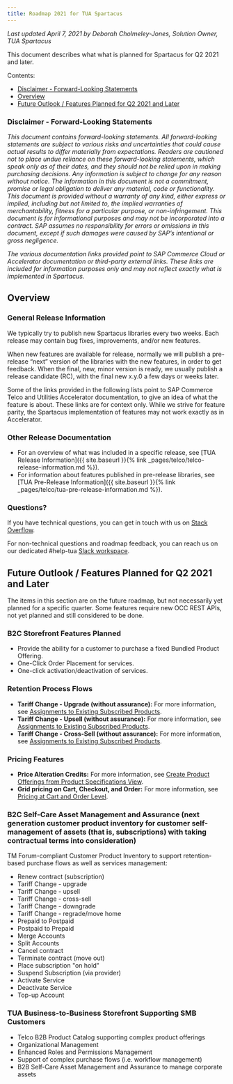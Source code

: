 ```yaml
---
title: Roadmap 2021 for TUA Spartacus
---
```


*Last updated April 7, 2021 by Deborah Cholmeley-Jones, Solution Owner, TUA Spartacus*

This document describes what what is planned for Spartacus for Q2 2021 and later.

Contents:

- [Disclaimer - Forward-Looking Statements](#disclaimer---forward-looking-statements)
- [Overview](#overview)
- [Future Outlook / Features Planned for Q2 2021 and Later](#future-outlook--features-planned-for-q2-2021-and-later)

### Disclaimer - Forward-Looking Statements

*This document contains forward-looking statements. All forward-looking statements are subject to various risks and uncertainties that could cause actual results to differ materially from expectations. Readers are cautioned not to place undue reliance on these forward-looking statements, which speak only as of their dates, and they should not be relied upon in making purchasing decisions. Any information is subject to change for any reason without notice. The information in this document is not a commitment, promise or legal obligation to deliver any material, code or functionality.  This document is provided without a warranty of any kind, either express or implied, including but not limited to, the implied warranties of merchantability, fitness for a particular purpose, or non-infringement. This document is for informational purposes and may not be incorporated into a contract. SAP assumes no responsibility for errors or omissions in this document, except if such damages were caused by SAP’s intentional or gross negligence.*

*The various documentation links provided point to SAP Commerce Cloud or Accelerator documentation or third-party external links. These links are included for information purposes only and may not reflect exactly what is implemented in Spartacus.*

## Overview

### General Release Information

We typically try to publish new Spartacus libraries every two weeks.  Each release may contain bug fixes, improvements, and/or new features.

When new features are available for release, normally we will publish a pre-release “next” version of the libraries with the new features, in order to get feedback. When the final, new, minor version is ready, we usually publish a release candidate (RC), with the final new x.y.0 a few days or weeks later.

Some of the links provided in the following lists point to SAP Commerce Telco and Utilities Accelerator documentation, to give an idea of what the feature is about. These links are for context only. While we strive for feature parity, the Spartacus implementation of features may not work exactly as in Accelerator.

### Other Release Documentation

- For an overview of what was included in a specific release, see [TUA Release Information]({{ site.baseurl }}{% link _pages/telco/telco-release-information.md %}).
- For information about features published in pre-release libraries, see [TUA Pre-Release Information]({{ site.baseurl }}{% link _pages/telco/tua-pre-release-information.md %}).

### Questions?

If you have technical questions, you can get in touch with us on [Stack Overflow](https://stackoverflow.com/questions/tagged/spartacus-storefront).

For non-technical questions and roadmap feedback, you can reach us on our dedicated #help-tua [Slack workspace](https://join.slack.com/t/spartacus-storefront/shared_invite/zt-jekftqo0-HP6xt6IF~ffVB2cGG66fcQ).

## Future Outlook / Features Planned for Q2 2021 and Later

The items in this section are on the future roadmap, but not necessarily yet planned for a specific quarter. Some features require new OCC REST APIs, not yet planned and still considered to be done.

### B2C Storefront Features Planned

- Provide the ability for a customer to purchase a fixed Bundled Product Offering.
- One-Click Order Placement for services.
- One-click activation/deactivation of services.

### Retention Process Flows

- **Tariff Change - Upgrade (without assurance):** For more information, see [Assignments to Existing Subscribed Products](https://help.sap.com/viewer/c762d9007c5c4f38bafbe4788446983e/latest/en-US/b0c9085e723a4f289df9d83d7b2a52ba.html).
- **Tariff Change - Upsell (without assurance):** For more information, see [Assignments to Existing Subscribed Products](https://help.sap.com/viewer/c762d9007c5c4f38bafbe4788446983e/latest/en-US/b0c9085e723a4f289df9d83d7b2a52ba.html).
- **Tariff Change - Cross-Sell (without assurance):** For more information, see [Assignments to Existing Subscribed Products](https://help.sap.com/viewer/c762d9007c5c4f38bafbe4788446983e/latest/en-US/b0c9085e723a4f289df9d83d7b2a52ba.html).

### Pricing Features

- **Price Alteration Credits:** For more information, see [Create Product Offerings from Product Specifications View](https://help.sap.com/viewer/62583a7386514befa5d2821f6f9a40e5/latest/en-US/1deb71eb8ac54f469ef558ac67dbf3e8.html).
- **Grid pricing on Cart, Checkout, and Order:** For more information, see [Pricing at Cart and Order Level](https://help.sap.com/viewer/c762d9007c5c4f38bafbe4788446983e/2007/en-US/91a9faae27bb4a7f8baa46a57078cd61.html).

### B2C Self-Care Asset Management and Assurance (next generation customer product inventory for customer self-management of assets (that is, subscriptions) with taking contractual terms into consideration)

TM Forum-compliant Customer Product Inventory to support retention-based purchase flows as well as services management:

- Renew contract (subscription)
- Tariff Change - upgrade
- Tariff Change - upsell
- Tariff Change - cross-sell
- Tariff Change - downgrade
- Tariff Change - regrade/move home
- Prepaid to Postpaid
- Postpaid to Prepaid
- Merge Accounts
- Split Accounts
- Cancel contract
- Terminate contract (move out)
- Place subscription "on hold"
- Suspend Subscription (via provider)
- Activate Service
- Deactivate Service
- Top-up Account

### TUA Business-to-Business Storefront Supporting SMB Customers

- Telco B2B Product Catalog supporting complex product offerings
- Organizational Management
- Enhanced Roles and Permissions Management
- Support of complex purchase flows (i.e. workflow management)
- B2B Self-Care Asset Management and Assurance to manage corporate assets
